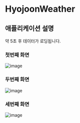 #  HyojoonWeather

## 애플리케이션 설명

약 5초 후 데이터가 로딩됩니다.

### 첫번째 화면
![image](https://user-images.githubusercontent.com/28583563/152114599-1b3b7669-6be2-4cbc-ac15-bb972642f77c.png)

### 두번째 화면
![image](https://user-images.githubusercontent.com/28583563/152114624-0955c29b-2921-412b-b355-534de1118387.png)

### 세번째 화면
![image](https://user-images.githubusercontent.com/28583563/152114657-be813c7f-537e-4847-a695-502a278110a1.png)
